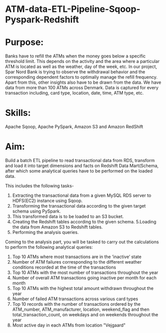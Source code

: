 # ATM-data-ETL-Pipeline-Sqoop-Pyspark-Redshift

# Purpose: 
Banks have to refill the ATMs when the money goes below a specific threshold limit. This depends on the activity and the area where a particular ATM is located as well as the weather, day of the week, etc. In our project, Spar Nord Bank is trying to observe the withdrawal behavior and the corresponding dependent factors to optimally manage the refill frequency. Apart from this, other insights also have to be drawn from the data. We have data from more than 100 ATMs across Denmark. Data is captured for every transaction including, card type, location, date, time, ATM type, etc.

# Skills: 
Apache Sqoop, Apache PySpark, Amazon S3 and Amazon RedShift

# Aim:
Build a batch ETL pipeline to read transactional data from RDS, transform and load it into target dimensions and facts on Redshift Data Mart(Schema, after which some analytical queries have to be performed on the loaded data. 

This includes the following tasks-
1. Extracting the transactional data from a given MySQL RDS server to HDFS(EC2) instance using Sqoop.
2. Transforming the transactional data according to the given target schema using PySpark. 
3. This transformed data is to be loaded to an S3 bucket.
4. Creating the Redshift tables according to the given schema.
5.Loading the data from Amazon S3 to Redshift tables.
6. Performing the analysis queries.

Coming to the analysis part, you will be tasked to carry out the calculations to perform the following analytical queries:
1. Top 10 ATMs where most transactions are in the ’inactive’ state
2. Number of ATM failures corresponding to the different weather conditions recorded at the time of the transactions
3. Top 10 ATMs with the most number of transactions throughout the year
4. Number of overall ATM transactions going inactive per month for each month
5. Top 10 ATMs with the highest total amount withdrawn throughout the year
6. Number of failed ATM transactions across various card types
7. Top 10 records with the number of transactions ordered by the ATM_number, ATM_manufacturer, location, weekend_flag and then total_transaction_count, on weekdays and on weekends throughout the year
8. Most active day in each ATMs from location "Vejgaard"
